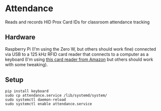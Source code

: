 # Attendance
Reads and records HID Prox Card IDs for classroom attendance tracking

## Hardware
Raspberry Pi (I'm using the Zero W, but others should work fine) connected via USB to a 125 kHz RFID card reader that connects to a computer as a keyboard (I'm using [this card reader from Amazon](https://www.amazon.com/gp/product/B07TMNZPXK/) but others should work with some tweaking).

## Setup
```
pip install keyboard
sudo cp attendance.service /lib/systemd/system/
sudo systemctl daemon-reload
sudo systemctl enable attendance.service
```
